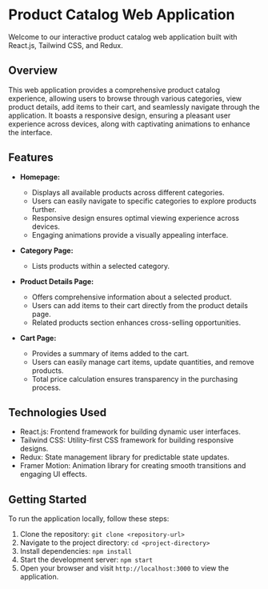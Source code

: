 # Product Catalog Web Application

Welcome to our interactive product catalog web application built with React.js, Tailwind CSS, and Redux.

## Overview
This web application provides a comprehensive product catalog experience, allowing users to browse through various categories, view product details, add items to their cart, and seamlessly navigate through the application. It boasts a responsive design, ensuring a pleasant user experience across devices, along with captivating animations to enhance the interface.

## Features
- **Homepage:**
  - Displays all available products across different categories.
  - Users can easily navigate to specific categories to explore products further.
  - Responsive design ensures optimal viewing experience across devices.
  - Engaging animations provide a visually appealing interface.

- **Category Page:**
  - Lists products within a selected category.
  
- **Product Details Page:**
  - Offers comprehensive information about a selected product.
  - Users can add items to their cart directly from the product details page.
  - Related products section enhances cross-selling opportunities.

- **Cart Page:**
  - Provides a summary of items added to the cart.
  - Users can easily manage cart items, update quantities, and remove products.
  - Total price calculation ensures transparency in the purchasing process.

## Technologies Used
- React.js: Frontend framework for building dynamic user interfaces.
- Tailwind CSS: Utility-first CSS framework for building responsive designs.
- Redux: State management library for predictable state updates.
- Framer Motion: Animation library for creating smooth transitions and engaging UI effects.

## Getting Started
To run the application locally, follow these steps:
1. Clone the repository: `git clone <repository-url>`
2. Navigate to the project directory: `cd <project-directory>`
3. Install dependencies: `npm install`
4. Start the development server: `npm start`
5. Open your browser and visit `http://localhost:3000` to view the application.





